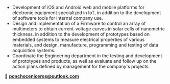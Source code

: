 * Development of iOS and Android web and mobile platforms for electronic equipment specialized in IoT, in addition to the development of software tools for internal company use.
* Design and implementation of a Firmware to control an array of multimeters to obtain current-voltage curves in solar cells of nanometric thickness. in addition to the development of prototypes based on embedded systems to measure electrical properties of various materials, and design, manufacture, programming and testing of data acquisition systems.
* Coordinate the Engineering department in the testing and development of prototypes and products, as well as evaluate and follow up on the action plans defined by management for the company's projects.

📧 **ponchoceniceros@outlook.com**
<!---
PonchoCeniceros/PonchoCeniceros is a ✨ special ✨ repository because its `README.md` (this file) appears on your GitHub profile.
You can click the Preview link to take a look at your changes.
--->
